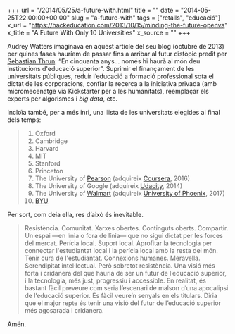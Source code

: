 +++
url = "/2014/05/25/a-future-with.html"
title = ""
date = "2014-05-25T22:00:00+00:00"
slug = "a-future-with"
tags = ["retalls", "educació"]
x_url = "https://hackeducation.com/2013/10/15/minding-the-future-openva"
x_title = "A Future With Only 10 Universities"
x_source = ""
+++


Audrey Watters imaginava en aquest article del seu blog (octubre de 2013) per quines fases hauríem de passar fins a arribar al futur distòpic predit per [Sebastian Thrun](https://en.wikipedia.org/wiki/Sebastian_Thrun): “En cinquanta anys… només hi haurà al món deu institucions d'educació superior”. Suprimir el finançament de les universitats públiques, reduir l’educació a formació professional sota el dictat de les corporacions, confiar la recerca a la iniciativa privada (amb micromecenatge via Kickstarter per a les humanitats), reemplaçar els experts per algorismes i *big data*, etc.

Incloïa també, per a més inri, una llista de les universitats elegides al final dels temps:

>  1. Oxford
>  2. Cambridge
>  3. Harvard
>  4. MIT
>  5. Stanford
>  6. Princeton
>  7. The University of [Pearson](https://es.wikipedia.org/wiki/Pearson_Educación) (adquireix [Coursera](https://es.wikipedia.org/wiki/Coursera), 2016)
>  8. The University of Google (adquireix [Udacity](https://es.wikipedia.org/wiki/Udacity), 2014)
>  9. The University of [Walmart](https://es.wikipedia.org/wiki/Walmart) (adquireix [University of Phoenix](https://es.wikipedia.org/wiki/Universidad_de_Phoenix), 2017)
>  10. [BYU](https://es.wikipedia.org/wiki/Universidad_Brigham_Young)

Per sort, com deia ella, res d’això és inevitable.

> Resistència. Comunitat. Xarxes obertes. Continguts oberts. Compartir. Un espai —en línia o fora de línia— que no sigui dictat per les forces del mercat. Perícia local. Suport local. Aprofitar la tecnologia per connectar l'estudiantat local i la perícia local amb la resta del món. Tenir cura de l'estudiantat. Connexions humanes. Meravella. Serendipitat intel·lectual. Però sobretot resistència. Una visió més forta i cridanera del que hauria de ser un futur de l’educació superior, i la tecnologia, més just, progressiu i accessible. En realitat, és bastant fàcil preveure com seria l’escenari de malson d’una apocalipsi de l’educació superior. És fàcil veure’n senyals en els titulars. Diria que el major repte és tenir una visió del futur de l’educació superior més agosarada i cridanera.

Amén.

